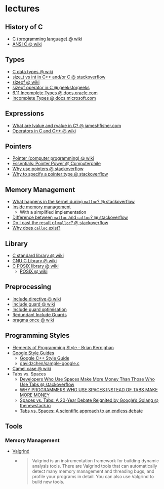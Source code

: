 
# lectures

## History of C
- [C (programming language) @ wiki](https://en.wikipedia.org/wiki/C_(programming_language)#CITEREFKernighanRitchie1978)
- [ANSI C @ wiki](https://en.wikipedia.org/wiki/ANSI_C)

## Types
- [C data types @ wiki](https://en.wikipedia.org/wiki/C_data_types)
- [size_t vs int in C++ and/or C @ stackoverflow](https://stackoverflow.com/questions/994288/size-t-vs-int-in-c-and-or-c)
- [sizeof @ wiki](https://en.wikipedia.org/wiki/Sizeof)
- [sizeof operator in C @ geeksforgeeks](https://www.geeksforgeeks.org/sizeof-operator-c/#:~:text=Sizeof%20is%20a%20much%20used,the%20size%20of%20its%20operand.&text=sizeof%20can%20be%20applied%20to,such%20as%20Structure%2C%20union%20etc.)
- [6.11 Incomplete Types @ docs.oracle.com](https://docs.oracle.com/cd/E19205-01/819-5265/bjals/index.html)
- [Incomplete Types @ docs.microsoft.com](https://docs.microsoft.com/en-us/cpp/c-language/incomplete-types?view=msvc-160)

## Expressions
- [What are lvalue and rvalue in C? @ jameshfisher.com](https://jameshfisher.com/2017/01/21/c-lvalue-rvalue/#:~:text=TL%3BDR%3A%20%E2%80%9Clvalue%E2%80%9D,as%20%E2%80%9Call%20other%20expressions%E2%80%9D.)
- [Operators in C and C++ @ wiki](https://en.wikipedia.org/wiki/Operators_in_C_and_C%2B%2B)

## Pointers
- [Pointer (computer programming) @ wiki](https://en.wikipedia.org/wiki/Pointer_(computer_programming))
- [Essentials: Pointer Power @ Computerphile](https://youtu.be/t5NszbIerYc)
- [Why use pointers @ stackoverflow](https://stackoverflow.com/questions/162941/why-use-pointers#:~:text=Pointers%20allow%20you%20to%20refer,components%20in%20your%20data%20structures.)
- [Why to specify a pointer type @ stackoverflow](https://stackoverflow.com/questions/38822692/why-to-specify-a-pointer-type)

## Memory Management
- [What happens in the kernel during `malloc`? @ stackoverflow](https://stackoverflow.com/q/5716100/1833118)
- [Inside memory management](https://developer.ibm.com/tutorials/l-memory/)
  - With a simplified implementation
- [Difference between `malloc` and `calloc`? @ stackoverflow](https://stackoverflow.com/q/1538420/1833118)
- [Do I cast the result of `malloc`? @ stackoverflow](https://stackoverflow.com/q/605845/1833118)
- [Why does `calloc` exist?](https://vorpus.org/blog/why-does-calloc-exist/)

## Library
- [C standard library @ wiki](https://en.wikipedia.org/wiki/C_standard_library)
- [GNU C Library @ wiki](https://en.wikipedia.org/wiki/GNU_C_Library)
- [C POSIX library @ wiki](https://en.wikipedia.org/wiki/C_POSIX_library)
  - [POSIX @ wiki](https://en.wikipedia.org/wiki/POSIX)

## Preprocessing
- [Include directive @ wiki](https://en.wikipedia.org/wiki/Include_directive)
- [include guard @ wiki](https://en.wikipedia.org/wiki/Include_guard)
- [Include guard optimisation](https://web.archive.org/web/20100819052043/http://www.bobarcher.org/software/include/index.html)
- [Redundant Include Guards](http://wiki.c2.com/?RedundantIncludeGuards)
- [pragma once @ wiki](https://en.wikipedia.org/wiki/Pragma_once)

## Programming Styles
- [Elements of Programming Style - Brian Kernighan](https://youtu.be/8SUkrR7ZfTA)
- [Google Style Guides](https://google.github.io/styleguide/)
  - [Google C++ Style Guide](https://google.github.io/styleguide/cppguide.html)
  - [davidzchen/sample-google.c](https://gist.github.com/davidzchen/9187878)
- [Camel case @ wiki](https://en.wikipedia.org/wiki/Camel_case)
- Tabs vs. Spaces
  - [Developers Who Use Spaces Make More Money Than Those Who Use Tabs @ stackoverflow](https://stackoverflow.blog/2017/06/15/developers-use-spaces-make-money-use-tabs/)
  - [WHY PROGRAMMERS WHO USE SPACES INSTEAD OF TABS MAKE MORE MONEY](https://insanelab.com/blog/notes/spaces-vs-tabs/#:~:text=The%20analysis%20performed%20by%20the,than%20their%20tab%20using%20counterparts.)
  - [Spaces vs. Tabs: A 20-Year Debate Reignited by Google’s Golang @ thenewstack.io](https://thenewstack.io/spaces-vs-tabs-a-20-year-debate-and-now-this-what-the-hell-is-wrong-with-go/)
  - [Tabs vs. Spaces: A scientific approach to an endless debate](https://kennethreilly.medium.com/tabs-vs-spaces-3c24defa7c9e)
## Tools

### Memory Management
- [Valgrind](https://valgrind.org/)
  - > Valgrind is an instrumentation framework for building dynamic analysis tools.
      There are Valgrind tools that can automatically detect many memory management and threading bugs, and profile your programs in detail.
      You can also use Valgrind to build new tools.